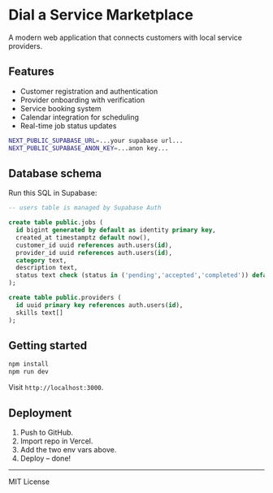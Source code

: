 # Dial a Service Marketplace

A modern web application that connects customers with local service providers.

## Features

- Customer registration and authentication
- Provider onboarding with verification
- Service booking system
- Calendar integration for scheduling
- Real-time job status updates

```bash
NEXT_PUBLIC_SUPABASE_URL=...your supabase url...
NEXT_PUBLIC_SUPABASE_ANON_KEY=...anon key...
```

## Database schema

Run this SQL in Supabase:

```sql
-- users table is managed by Supabase Auth

create table public.jobs (
  id bigint generated by default as identity primary key,
  created_at timestamptz default now(),
  customer_id uuid references auth.users(id),
  provider_id uuid references auth.users(id),
  category text,
  description text,
  status text check (status in ('pending','accepted','completed')) default 'pending'
);

create table public.providers (
  id uuid primary key references auth.users(id),
  skills text[]
);
```

## Getting started

```bash
npm install
npm run dev
```

Visit `http://localhost:3000`.

## Deployment

1. Push to GitHub.
2. Import repo in Vercel.
3. Add the two env vars above.
4. Deploy – done!

---
MIT License

